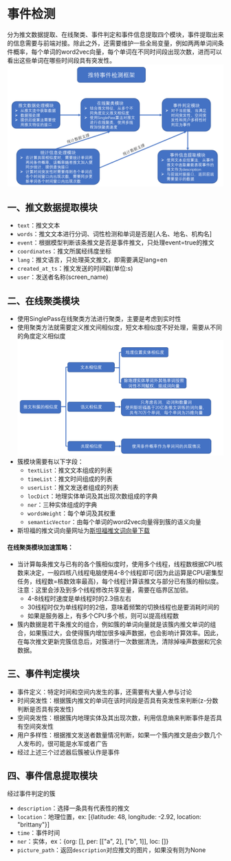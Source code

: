 # 事件检测
​        分为推文数据提取、在线聚类、事件判定和事件信息提取四个模块，事件提取出来的信息需要与前端对接。除此之外，还需要维护一些全局变量，例如两两单词间条件概率，每个单词的word2vec向量，每个单词在不同时间段出现次数，进而可以看出这些单词在哪些时间段具有突发性。
![avatar](image/事件检测框架.PNG)

## 一、推文数据提取模块
- `text`：推文文本
- `words`：推文文本进行分词、词性检测和单词是否是[人名、地名、机构名]
- `event`：根据模型判断该条推文是否是事件推文，只处理event=true的推文
- `coordinates`：推文所属经纬度坐标
- `lang`：推文语言，只处理英文推文，即需要满足lang=en
- `created_at_ts`：推文发送的时间戳(单位:s)
- `user`：发送者名称(screen_name)


## 二、在线聚类模块
- 使用SinglePass在线聚类方法进行聚类，主要是考虑到实时性
- 使用聚类方法就需要定义推文间相似度，短文本相似度不好处理，需要从不同的角度定义相似度
![avatar](image/三种相似度.PNG)
- 簇模块需要有以下字段：
  - `textList`：推文文本组成的列表
  - `timeList`：推文时间组成的列表
  - `userList`：推文发送者组成的列表
  - `locDict`：地理实体单词及其出现次数组成的字典
  - `ner`：三种实体组成的字典
  - `wordsWeight`：每个单词及其权重
  - `semanticVector`：由每个单词的word2vec向量得到簇的语义向量
- 斯坦福的推文词向量网址为[斯坦福推文词向量下载](http://nlp.stanford.edu/data/glove.twitter.27B.zip)

#### 在线聚类模块加速策略：

- 当计算每条推文与已有的各个簇相似度时，使用多个线程，线程数根据CPU核数来决定，一般四核八线程电脑使用4-8个线程即可(因为此运算是CPU密集型任务，线程数=核数效率最高)，每个线程计算该推文与部分已有簇的相似度。注意：这里会涉及到多个线程修改共享变量，需要在临界区加锁。
  - 4-8线程时速度是单线程时的2.3倍左右
  - 30线程时仅为单线程时的2倍，意味着频繁的切换线程也是要消耗时间的
  - 如果是服务器上，有多个CPU多个核，则可以提高线程数
- 簇内数据是若干条推文的组合，例如簇的单词向量就是该簇内推文单词的组合，如果簇过大，会使得簇内增加很多噪声数据，也会影响计算效率。因此，在每次推文更新完簇信息后，对簇进行一次数据清洗，清除掉噪声数据和冗余数据。

## 三、事件判定模块
- 事件定义：特定时间和空间内发生的事，还需要有大量人参与讨论
- 时间突发性：根据簇内推文的单词在该时间段是否具有突发性来判断(z-分数判断是否具有突发性)
- 空间突发性：根据簇内地理实体及其出现次数，利用信息熵来判断事件是否具有空间突发性
- 用户多样性：根据推文发送者数量情况判断，如果一个簇内推文是由少数几个人发布的，很可能是水军或者广告
- 经过上述三个过滤器后簇被认作是事件

## 四、事件信息提取模块

经过事件判定的簇

- `description`：选择一条具有代表性的推文
- `location`：地理位置，ex: [{latitude: 48, longitude: -2.92, location: "brittany"}]
- `time`：事件时间
- `ner`：实体，ex：{org: [], per: [["a", 2], ["b", 1]], loc: []}
- `picture_path`：返回`description`对应推文的图片，如果没有则为None


